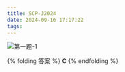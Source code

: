 ```yaml
---
title: SCP-J2024
date: 2024-09-16 17:17:22
tags:
---
```

![第一题-1](/images/SCP-J24-T1-1.png)

{% folding 答案 %}
__C__
{% endfolding %}